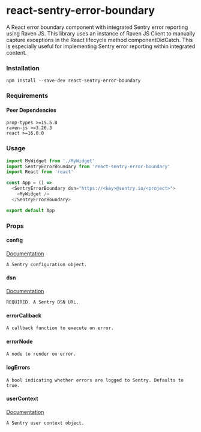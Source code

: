 # react-sentry-error-boundary
A React error boundary component with integrated Sentry error reporting using Raven JS.  This library uses an instance of Raven JS Client to manually capture exceptions in the React lifecycle method componentDidCatch.  This is especially useful for implementing Sentry error reporting within integrated content.

### Installation

```
npm install --save-dev react-sentry-error-boundary
```

### Requirements

#### Peer Dependencies
```
prop-types >=15.5.0
raven-js >=3.26.3
react >=16.0.0
```

### Usage

```js
import MyWidget from './MyWidget'
import SentryErrorBoundary from 'react-sentry-error-boundary'
import React from 'react'

const App = () =>
  <SentryErrorBoundary dsn="https://<key>@sentry.io/<project>">
    <MyWidget />
  </SentryErrorBoundary>

export default App
```

### Props

#### config
[Documentation](https://docs.sentry.io/clients/node/config/)
```
A Sentry configuration object.
```

#### dsn
[Documentation](https://docs.sentry.io/quickstart/#configure-the-dsn)
```
REQUIRED. A Sentry DSN URL.
```

#### errorCallback
```
A callback function to execute on error.
```

#### errorNode
```
A node to render on error.
```

#### logErrors
```
A bool indicating whether errors are logged to Sentry. Defaults to true.
```

#### userContext
[Documentation](https://docs.sentry.io/learn/context/)
```
A Sentry user context object.
```